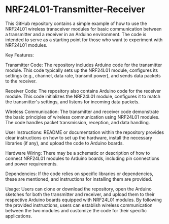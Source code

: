 # NRF24L01-Transmitter-Receiver
This GitHub repository contains a simple example of how to use the NRF24L01 wireless transceiver modules for basic communication between a transmitter and a receiver in an Arduino environment. The code is intended to serve as a starting point for those who want to experiment with NRF24L01 modules.

Key Features:

Transmitter Code: The repository includes Arduino code for the transmitter module. This code typically sets up the NRF24L01 module, configures its settings (e.g., channel, data rate, transmit power), and sends data packets to the receiver.

Receiver Code: The repository also contains Arduino code for the receiver module. This code initializes the NRF24L01 module, configures it to match the transmitter's settings, and listens for incoming data packets.

Wireless Communication: The transmitter and receiver code demonstrate the basic principles of wireless communication using NRF24L01 modules. The code handles packet transmission, reception, and data handling.

User Instructions: README or documentation within the repository provides clear instructions on how to set up the hardware, install the necessary libraries (if any), and upload the code to Arduino boards.

Hardware Wiring: There may be a schematic or description of how to connect NRF24L01 modules to Arduino boards, including pin connections and power requirements.

Dependencies: If the code relies on specific libraries or dependencies, these are mentioned, and instructions for installing them are provided.

Usage:
Users can clone or download the repository, open the Arduino sketches for both the transmitter and receiver, and upload them to their respective Arduino boards equipped with NRF24L01 modules. By following the provided instructions, users can establish wireless communication between the two modules and customize the code for their specific applications.
